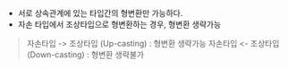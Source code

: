 - 서로 상속관계에 있는 타입간의 형변환만 가능하다.
- 자손 타입에서 조상타입으로 형변환하는 경우, 형변환 생략가능
> 자손타입 -> 조상타입 (Up-casting) : 형변환 생략가능
> 자손타입 <- 조상타입 (Down-casting) : 형변환 생략불가

